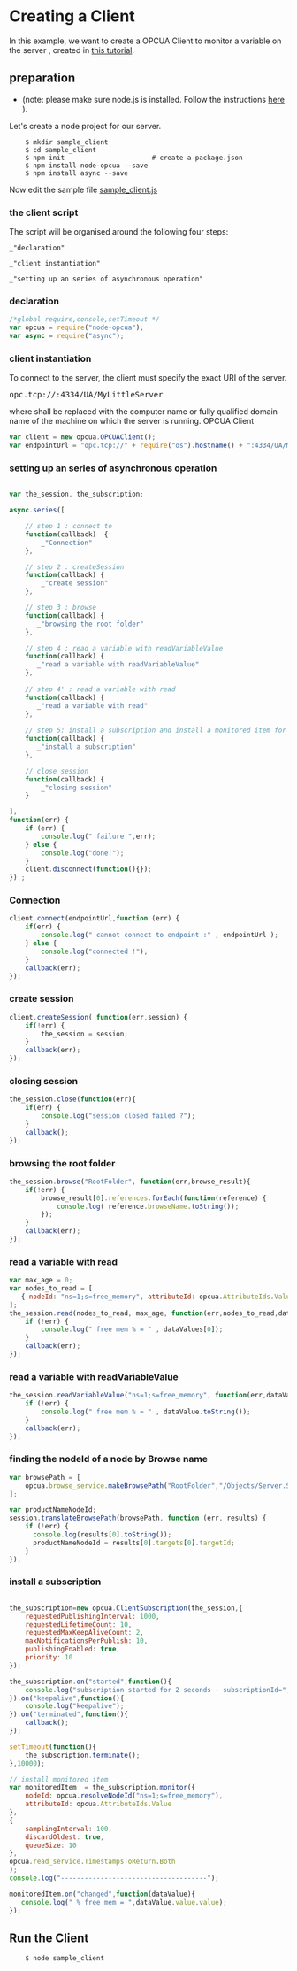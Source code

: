 
# Creating a Client

In this example, we want to create a OPCUA Client to monitor a variable on the server , created in
[this tutorial](creating_a_server.md).

## preparation

* (note: please make sure node.js is installed. Follow the instructions [here](http://nodejs.org/) ).


Let's create a node project for our server.

``` shell
    $ mkdir sample_client
    $ cd sample_client
    $ npm init                      # create a package.json
    $ npm install node-opcua --save
    $ npm install async --save
```

Now edit the sample file [sample_client.js](#the-client-script "save:")

### the client script


The script will be organised around the following four steps:

    _"declaration"

    _"client instantiation"

    _"setting up an series of asynchronous operation"



### declaration

```javascript
/*global require,console,setTimeout */
var opcua = require("node-opcua");
var async = require("async");
```

### client instantiation

To connect to the server, the client must specify the exact URI of the server.
<pre>
opc.tcp://<hostname>:4334/UA/MyLittleServer
</pre>
where <hostname> shall be replaced with the computer name or fully qualified domain name of the machine on which the
server is running.
OPCUA Client



```javascript
var client = new opcua.OPCUAClient();
var endpointUrl = "opc.tcp://" + require("os").hostname() + ":4334/UA/MyLittleServer";
```


### setting up an series of asynchronous operation

```javascript

var the_session, the_subscription;

async.series([

    // step 1 : connect to
    function(callback)  {
        _"Connection"
    },

    // step 2 : createSession
    function(callback) {
        _"create session"
    },

    // step 3 : browse
    function(callback) {
       _"browsing the root folder"
    },

    // step 4 : read a variable with readVariableValue
    function(callback) {
       _"read a variable with readVariableValue"
    },
    
    // step 4' : read a variable with read
    function(callback) {
       _"read a variable with read"
    },
    
    // step 5: install a subscription and install a monitored item for 10 seconds
    function(callback) {
       _"install a subscription"
    },

    // close session
    function(callback) {
        _"closing session"
    }

],
function(err) {
    if (err) {
        console.log(" failure ",err);
    } else {
        console.log("done!");
    }
    client.disconnect(function(){});
}) ;
```


### Connection

```javascript
client.connect(endpointUrl,function (err) {
    if(err) {
        console.log(" cannot connect to endpoint :" , endpointUrl );
    } else {
        console.log("connected !");
    }
    callback(err);
});
```

### create session

```javascript
client.createSession( function(err,session) {
    if(!err) {
        the_session = session;
    }
    callback(err);
});
```

### closing session

```javascript
the_session.close(function(err){
    if(err) {
        console.log("session closed failed ?");
    }
    callback();
});
```

### browsing the root folder

```javascript
the_session.browse("RootFolder", function(err,browse_result){
    if(!err) {
        browse_result[0].references.forEach(function(reference) {
            console.log( reference.browseName.toString());
        });
    }
    callback(err);
});
```


### read a variable with read

```javascript
var max_age = 0;
var nodes_to_read = [
   { nodeId: "ns=1;s=free_memory", attributeId: opcua.AttributeIds.Value } 
];
the_session.read(nodes_to_read, max_age, function(err,nodes_to_read,dataValues) {
    if (!err) {
        console.log(" free mem % = " , dataValues[0]);
    }
    callback(err);
});


```

### read a variable with readVariableValue

```javascript
the_session.readVariableValue("ns=1;s=free_memory", function(err,dataValue) {
    if (!err) {
        console.log(" free mem % = " , dataValue.toString());
    }
    callback(err);
});


```

### finding the nodeId of a node by Browse name

```javascript
var browsePath = [
    opcua.browse_service.makeBrowsePath("RootFolder","/Objects/Server.ServerStatus.BuildInfo.ProductName"),
];

var productNameNodeId;
session.translateBrowsePath(browsePath, function (err, results) {
    if (!err) {
      console.log(results[0].toString());
      productNameNodeId = results[0].targets[0].targetId;
    }
});

```


### install a subscription

```javascript

the_subscription=new opcua.ClientSubscription(the_session,{
    requestedPublishingInterval: 1000,
    requestedLifetimeCount: 10,
    requestedMaxKeepAliveCount: 2,
    maxNotificationsPerPublish: 10,
    publishingEnabled: true,
    priority: 10
});

the_subscription.on("started",function(){
    console.log("subscription started for 2 seconds - subscriptionId=",the_subscription.subscriptionId);
}).on("keepalive",function(){
    console.log("keepalive");
}).on("terminated",function(){
    callback();
});

setTimeout(function(){
    the_subscription.terminate();
},10000);

// install monitored item
var monitoredItem  = the_subscription.monitor({
    nodeId: opcua.resolveNodeId("ns=1;s=free_memory"),
    attributeId: opcua.AttributeIds.Value
},
{
    samplingInterval: 100,
    discardOldest: true,
    queueSize: 10
},
opcua.read_service.TimestampsToReturn.Both
);
console.log("-------------------------------------");

monitoredItem.on("changed",function(dataValue){
   console.log(" % free mem = ",dataValue.value.value);
});
```

## Run the Client

``` sh
    $ node sample_client
```

